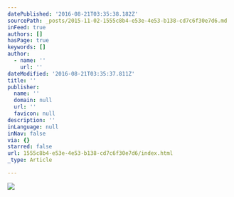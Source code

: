 ```yaml
---
datePublished: '2016-08-21T03:35:38.182Z'
sourcePath: _posts/2015-11-02-1555c8b4-e53e-4e53-b138-cd7c6f30e7d6.md
inFeed: true
authors: []
hasPage: true
keywords: []
author:
  - name: ''
    url: ''
dateModified: '2016-08-21T03:35:37.811Z'
title: ''
publisher:
  name: ''
  domain: null
  url: ''
  favicon: null
description: ''
inLanguage: null
inNav: false
via: {}
starred: false
url: 1555c8b4-e53e-4e53-b138-cd7c6f30e7d6/index.html
_type: Article

---
```

![](https://s3-us-west-2.amazonaws.com/the-grid-img/p/2d5b253caf9959649d6c84c07ac4fa621eb65743.jpg)